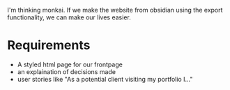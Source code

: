 I'm thinking monkai. If we make the website from obsidian using the export functionality, we can make our lives easier.

# Requirements
- A styled html page for our frontpage
- an explaination of decisions made
- user stories like "As a potential client visiting my portfolio I..."